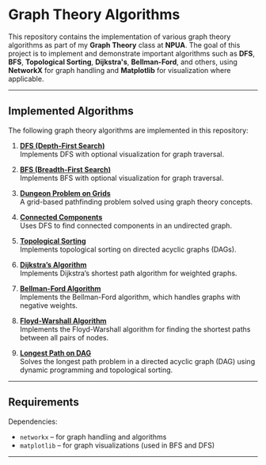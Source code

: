 # Graph Theory Algorithms

This repository contains the implementation of various graph theory algorithms as part of my **Graph Theory** class at **NPUA**. The goal of this project is to implement and demonstrate important algorithms such as **DFS**, **BFS**, **Topological Sorting**, **Dijkstra's**, **Bellman-Ford**, and others, using **NetworkX** for graph handling and **Matplotlib** for visualization where applicable.

---

## Implemented Algorithms

The following graph theory algorithms are implemented in this repository:

1. **[DFS (Depth-First Search)](https://github.com/RuzGhandilian/Graph-Theory-Algorithms/tree/main/src/dfs)**  
   Implements DFS with optional visualization for graph traversal.
   
2. **[BFS (Breadth-First Search)](https://github.com/RuzGhandilian/Graph-Theory-Algorithms/tree/main/src/bfs)**  
   Implements BFS with optional visualization for graph traversal.

3. **[Dungeon Problem on Grids](https://github.com/RuzGhandilian/Graph-Theory-Algorithms/tree/main/src/dungeon_problem)**  
   A grid-based pathfinding problem solved using graph theory concepts.

4. **[Connected Components](https://github.com/RuzGhandilian/Graph-Theory-Algorithms/tree/main/src/connected_components)**  
   Uses DFS to find connected components in an undirected graph.

5. **[Topological Sorting](https://github.com/RuzGhandilian/Graph-Theory-Algorithms/tree/main/src/topological_sort)**  
   Implements topological sorting on directed acyclic graphs (DAGs).

6. **[Dijkstra’s Algorithm](https://github.com/RuzGhandilian/Graph-Theory-Algorithms/tree/main/src/dijkstra)**  
   Implements Dijkstra’s shortest path algorithm for weighted graphs.

7. **[Bellman-Ford Algorithm](https://github.com/RuzGhandilian/Graph-Theory-Algorithms/tree/main/src/bellman_ford)**  
   Implements the Bellman-Ford algorithm, which handles graphs with negative weights.

8. **[Floyd-Warshall Algorithm](https://github.com/RuzGhandilian/Graph-Theory-Algorithms/tree/main/src/floyd_warshall)**  
   Implements the Floyd-Warshall algorithm for finding the shortest paths between all pairs of nodes.

9. **[Longest Path on DAG](https://github.com/RuzGhandilian/Graph-Theory-Algorithms/tree/main/src/longest_path_dag)**  
   Solves the longest path problem in a directed acyclic graph (DAG) using dynamic programming and topological sorting.

---

## Requirements

Dependencies:
- `networkx` – for graph handling and algorithms
- `matplotlib` – for graph visualizations (used in BFS and DFS)

---